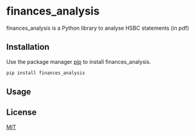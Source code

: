 # finances_analysis

finances_analysis is a Python library to analyse HSBC statements (in pdf)

## Installation

Use the package manager [pip](https://pip.pypa.io/en/stable/) to install finances_analysis.

```bash
pip install finances_analysis
```

## Usage




## License
[MIT](https://choosealicense.com/licenses/mit/)